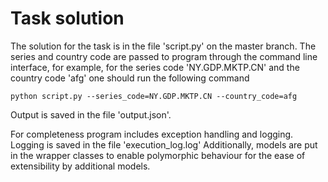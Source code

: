 # Task solution

The solution for the task is in the file 'script.py' on the master branch.
The series and country code are passed to program through the command line interface, for example, for the series code 'NY.GDP.MKTP.CN' and the country code 'afg' one should run the following command

    python script.py --series_code=NY.GDP.MKTP.CN --country_code=afg

Output is saved in the file 'output.json'.

For completeness program includes exception handling and logging. Logging is saved in the file 'execution_log.log'
Additionally, models are put in the wrapper classes to enable polymorphic behaviour for the ease of extensibility by additional models. 

